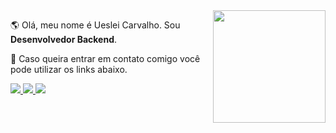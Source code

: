 <!--<img src="https://raw.githubusercontent.com/MicaelliMedeiros/micaellimedeiros/master/image/computer-illustration.png" min-width="400px" max-width="400px" width="400px" align="right" alt="Computador">-->

<img height="180em" src="https://github-readme-stats.vercel.app/api?username=uesleicarvalhoo&show_icons=true&theme=tokyonight&include_all_commits=true&count_private=true" align="right"/>
<p align="left"> 
  🌎 Olá, meu nome é Ueslei Carvalho. Sou <strong>Desenvolvedor Backend</strong>.
</p>
<p align="left">
  💌 Caso queira entrar em contato comigo você pode utilizar os links abaixo.
</p>

<p align="left">
  <a href="https://www.instagram.com/uesleicarvalho/" alt="Instagram">
    <img src="https://img.shields.io/badge/-Instagram-1C1C1C?style=for-the-badge&logo=Instagram&logoColor=00FFFF&link=https://www.instagram.com/uesleicarvalho"/>
  </a>
  <a href="https://www.linkedin.com/in/uesleicarvalhoo/" alt="Linkedin">
    <img src="https://img.shields.io/badge/-Linkedin-1C1C1C?style=for-the-badge&logo=Linkedin&logoColor=00FFFF&link=https://www.linkedin.com/in/uesleicarvalho"/>
  </a>
 <a href = "mailto:uesleicdoliveira@gmail.com">
   <img src="https://img.shields.io/badge/-Gmail-1C1C1C?style=for-the-badge&logo=gmail&logoColor=00FFFF&link=mailto:uesleicdoliveira@gmail.com" target="_blank">
  </a>
</p>

